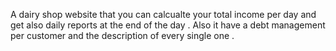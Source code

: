 A dairy shop website that you can calcualte your total income per day and get also daily reports at the end of the day . 
Also it have a debt management per customer and the description of every single one . 
